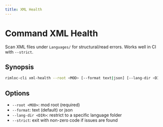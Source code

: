 ```yaml
---
title: XML Health
---
```


# Command XML Health

Scan XML files under `Languages/` for structural/read errors. Works well in CI with `--strict`.

## Synopsis

```bash
rimloc-cli xml-health --root <MOD> [--format text|json] [--lang-dir <DIR>] [--strict]
```

## Options
- `--root <MOD>`: mod root (required)
- `--format`: text (default) or json
- `--lang-dir <DIR>`: restrict to a specific language folder
- `--strict`: exit with non-zero code if issues are found

